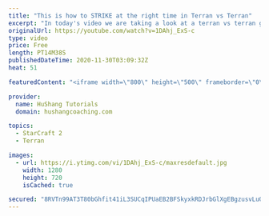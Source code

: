 ```yaml
---
title: "This is how to STRIKE at the right time in Terran vs Terran"
excerpt: "In today's video we are taking a look at a terran vs terran game I played that showcases some patience and how I like to calculate when it's the correct time to attack!  Coaching -------------------------------------------------------------------------- Website: https://www.hushangcoaching.com  Interested"
originalUrl: https://youtube.com/watch?v=1DAhj_ExS-c
type: video
price: Free
length: PT14M38S
publishedDateTime: 2020-11-30T03:09:32Z
heat: 51

featuredContent: "<iframe width=\"800\" height=\"500\" frameborder=\"0\" src=\"https://www.youtube.com/embed/1DAhj_ExS-c\" allow=\"accelerometer; autoplay; encrypted-media; gyroscope; picture-in-picture\" allowfullscreen></iframe>"

provider:
  name: HuShang Tutorials
  domain: hushangcoaching.com

topics:
  - StarCraft 2
  - Terran

images:
  - url: https://i.ytimg.com/vi/1DAhj_ExS-c/maxresdefault.jpg
    width: 1280
    height: 720
    isCached: true

secured: "8RVTn99AT3T80bGhfit41iL3SUCqIPUaEB2BFSkyxkRDJrbGlXgEBgzusvLuO8TTjoKcRPUAIhbwMJuTh8UyqoQ2i+5nT1TjtEQ/QeIx5Af3Zxg2Wbe7xHSSEN8j5VaxEwsh2hqktyxf5uECrgw6/AV/ym+hXUdtj7HzXylpGEf7gT0wz4FKgVJoG/w9Vx/Pmjzh0g/jSeoljam2iaBMNuUrNHzAYT6GWrWamDw8H/rWJHk0MjlUuUy2b3aSKx/otE8IkFDhubBEAuCBtrN/tm8E9khX+qdO64whICZeokqZOZYkAqBB7a+YkASPn7ccIsj4zskMGi0nRggPBVj6WZmJxL47UOMrEvGRhkq9lrRKA8Bdpt/PrmPPXSDxk6/h0NhtydZwoRvF4UdPD1P0hO4czOo9/CBG4Mdi9IumjoM=;6txLy6Fubp4aaMarVZlphg=="
---
```


